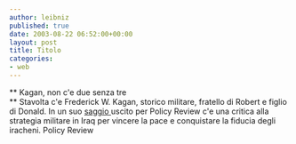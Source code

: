 ```yaml
---
author: leibniz
published: true
date: 2003-08-22 06:52:00+00:00
layout: post
title: Titolo
categories:
- web
---
```


 ** Kagan, non c'e due senza tre   
** Stavolta c'e Frederick W. Kagan, storico militare, fratello di Robert e figlio di Donald. In un suo  [ saggio ](http://www.policyreview.org/aug03/kagan_print.html)uscito per Policy Review c'e una critica alla strategia militare in Iraq per vincere la pace e conquistare la fiducia degli iracheni.
  Policy Review
